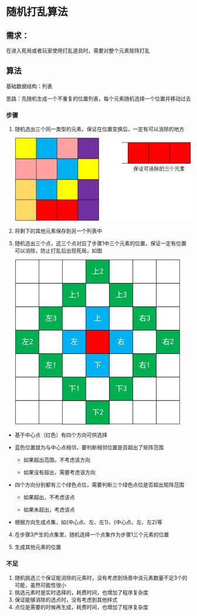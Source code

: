 # 随机打乱算法

## 需求：

在进入死局或者玩家使用打乱道具时，需要对整个元素矩阵打乱

## 算法

基础数据结构：列表

思路：先随机生成一个不重复的位置列表，每个元素随机选择一个位置并移动过去

### 步骤

1. 随机选出三个同一类型的元素，保证在位置变换后，一定有可以消除的地方
   
   ![1.jpg](https://github.com/PureZhao/TripleTown/raw/main/Docs/Shuffle%20Figs/1.jpg)

2. 将剩下的其他元素保存到另一个列表中

3. 随机选出三个点，这三个点对应了步骤1中三个元素的位置，保证一定有位置可以消除，防止打乱后出现死局，如图
   
   ![2.jpg](https://github.com/PureZhao/TripleTown/raw/main/Docs/Shuffle%20Figs/2.jpg)
- 基于中心点（红色）有四个方向可供选择

- 蓝色位置就为与中心点相邻，要判断相邻位置是否超出了矩阵范围
  
  - 如果超出范围，不考虑该方向
  
  - 如果没有超出，需要考虑该方向

- 四个方向分别都有三个绿色点位，需要判断三个绿色点位是否超出矩阵范围
  
  - 如果超出，不考虑该点
  
  - 如果未超出，考虑该点

- 根据方向生成点集，如{中心点、左、左1}、{中心点、左、左2}等
4. 在步骤3产生的点集里，随机选择一个点集作为步骤1三个元素的位置

5. 生成其他元素的位置

### 不足

1. 随机挑选三个保证能消除的元素时，没有考虑到场景中该元素数量不足3个的可能，虽然可能性很小
2. 挑选元素时是实时选择的，耗费时间，也增加了程序复杂度
3. 保证能够消除的选点时，没有考虑到其他样式
4. 点位是需要的时候再生成，耗费时间，也增加了程序复杂度
